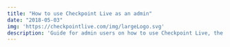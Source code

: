 ```yaml
---
title: "How to use Checkpoint Live as an admin"
date: "2018-05-03"
img: 'https://checkpointlive.com/img/largeLogo.svg'
description: 'Guide for admin users on how to use Checkpoint Live, the event management service for checkpoint based events'
---
```


